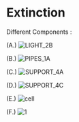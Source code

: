# Extinction

Different Components : 

(A.)
![LIGHT_2B](https://user-images.githubusercontent.com/96717673/204087120-0595876d-f88c-4bfc-8495-8cf566615d24.png)

(B.)
![PIPES_1A](https://user-images.githubusercontent.com/96717673/204087122-e375e810-8bc9-4ad3-8bed-9b536ce60d9c.png)

(C.)
![SUPPORT_4A](https://user-images.githubusercontent.com/96717673/204087123-61ab924a-bca7-45f8-a356-5d93337280aa.png)

(D.)
![SUPPORT_4C](https://user-images.githubusercontent.com/96717673/204087127-ccd73381-6305-4b20-b536-c8a2462ea92f.png)

(E.)
![cell](https://user-images.githubusercontent.com/96717673/204087748-2944321b-3f5a-4011-8d5e-49ea509df4ec.png)

(F.)
![1](https://user-images.githubusercontent.com/96717673/204088122-999eacf2-8ffc-4aa0-9743-600d96e5310b.png)



